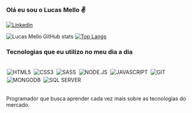 
### Olá eu sou o Lucas Mello ✌️

[![Linkedin](	https://img.shields.io/badge/LinkedIn-0077B5?style=for-the-badge&logo=linkedin&logoColor=white)](https://www.linkedin.com/in/lucas-matos-de-mello-474a29196/)

![Lucas Mello GitHub stats](https://github-readme-stats-sigma-five.vercel.app/api?username=lucas-mmello&show_icons=true&theme=great-gatsby)
[![Top Langs](https://github-readme-stats-sigma-five.vercel.app/api/top-langs/?username=lucas-mmello&layout=compact&theme=great-gatsby)](https://github.com/anuraghazra/github-readme-stats)

### Tecnologias que eu utilizo no meu dia a dia

<div style="display: inline_block"><br/>
  <img align="center" alt="HTML5" src="https://img.shields.io/badge/HTML5-E34F26?style=for-the-badge&logo=html5&logoColor=white" style="margin: 2px"/>
  <img align="center" alt="CSS3" src="https://img.shields.io/badge/CSS3-1572B6?style=for-the-badge&logo=css3&logoColor=white" style="margin: 2px" />
  <img align="center" alt="SASS" src="https://img.shields.io/badge/Sass-CC6699?style=for-the-badge&logo=sass&logoColor=white" style="margin: 2px" />
  <img align="center" alt="NODE.JS" src="https://img.shields.io/badge/Node.js-43853D?style=for-the-badge&logo=node.js&logoColor=white" style="margin: 2px" />
  <img align="center" alt="JAVASCRIPT" src="https://img.shields.io/badge/JavaScript-F7DF1E?style=for-the-badge&logo=javascript&logoColor=black" style="margin: 2px" />
  <img align="center" alt="GIT" src="https://img.shields.io/badge/GIT-E44C30?style=for-the-badge&logo=git&logoColor=white" style="margin: 2px" />
  <img align="center" alt="MONGODB" src="https://img.shields.io/badge/MongoDB-4EA94B?style=for-the-badge&logo=mongodb&logoColor=white" style="margin: 2px" />
  <img align="center" alt="SQL SERVER" src="https://img.shields.io/badge/Microsoft%20SQL%20Server-CC2927?style=for-the-badge&logo=microsoft%20sql%20server&logoColor=white" style="margin: 2px" />
</div><br/>

Programador que busca aprender cada vez mais sobre as tecnologias do mercado.

